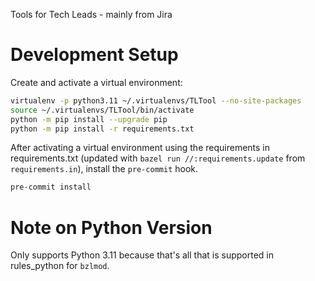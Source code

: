 Tools for Tech Leads - mainly from Jira

# Development Setup

Create and activate a virtual environment:

```bash
virtualenv -p python3.11 ~/.virtualenvs/TLTool --no-site-packages
source ~/.virtualenvs/TLTool/bin/activate
python -m pip install --upgrade pip
python -m pip install -r requirements.txt
```

After activating a virtual environment using the requirements in
requirements.txt (updated with `bazel run
//:requirements.update` from `requirements.in`), install the `pre-commit` hook.

```bash
pre-commit install
```

# Note on Python Version

Only supports Python 3.11 because that's all that is supported in
rules_python for `bzlmod`.

